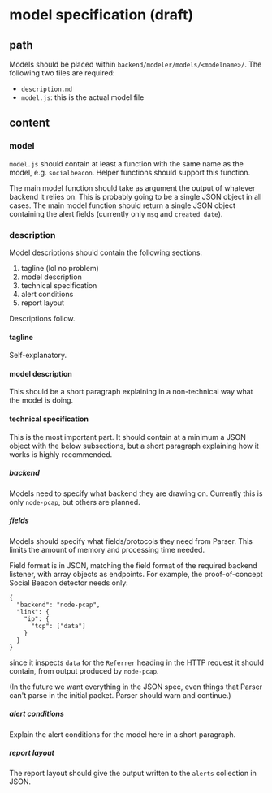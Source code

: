 # model specification (draft)

## path ##

Models should be placed within `backend/modeler/models/<modelname>/`. The
following two files are required:

- `description.md`
- `model.js`: this is the actual model file

## content ##

### model ###

`model.js` should contain at least a function with the same name as the model,
e.g. `socialbeacon`. Helper functions should support this function.

The main model function should take as argument the output of whatever backend
it relies on. This is probably going to be a single JSON object in all
cases. The main model function should return a single JSON object containing the
alert fields (currently only `msg` and `created_date`).

### description ###

Model descriptions should contain the following sections:

1. tagline (lol no problem)
2. model description
3. technical specification
4. alert conditions
5. report layout

Descriptions follow.

#### tagline ####

Self-explanatory.

#### model description ####

This should be a short paragraph explaining in a non-technical way what the
model is doing.

#### technical specification ####

This is the most important part. It should contain at a minimum a JSON object
with the below subsections, but a short paragraph explaining how it works is
highly recommended.

##### backend #####

Models need to specify what backend they are drawing on. Currently this is only
`node-pcap`, but others are planned.

##### fields #####

Models should specify what fields/protocols they need from Parser. This limits
the amount of memory and processing time needed.

Field format is in JSON, matching the field format of the required
backend listener, with array objects as endpoints. For example, the
proof-of-concept Social Beacon detector needs only:

    {
	  "backend": "node-pcap",
      "link": {
        "ip": {
		  "tcp": ["data"]
		}
      }
    }

since it inspects `data` for the `Referrer` heading in the HTTP request it
should contain, from output produced by `node-pcap`.

(In the future we want everything in the JSON spec, even things that Parser
can't parse in the initial packet. Parser should warn and continue.)

##### alert conditions #####

Explain the alert conditions for the model here in a short paragraph.

##### report layout #####

The report layout should give the output written to the `alerts` collection in
JSON.
